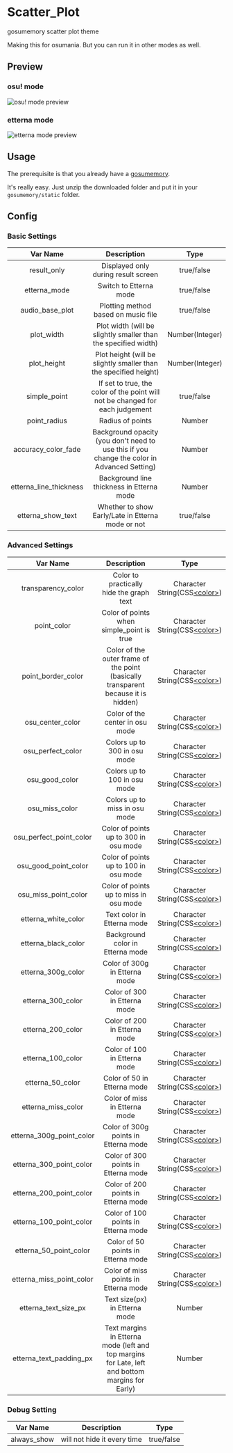 # Scatter_Plot

gosumemory scatter plot theme

Making this for osumania. But you can run it in other modes as well.

## Preview

### osu! mode

![osu! mode preview](https://raw.githubusercontent.com/Fairy-Phy/Scatter_Plot/gif/2021-02-24%2000-08-09-1.gif)

### etterna mode

![etterna mode preview](https://raw.githubusercontent.com/Fairy-Phy/Scatter_Plot/gif/2021-02-23%2023-45-04-1.gif)

## Usage

The prerequisite is that you already have a [gosumemory](https://github.com/l3lackShark/gosumemory).

It's really easy. Just unzip the downloaded folder and put it in your ``gosumemory/static`` folder.

## Config

### Basic Settings

| Var Name | Description | Type |
|:--------:|:-----------:|:----:|
| result_only | Displayed only during result screen | true/false |
| etterna_mode | Switch to Etterna mode | true/false |
| audio_base_plot | Plotting method based on music file | true/false |
| plot_width | Plot width (will be slightly smaller than the specified width) | Number(Integer) |
| plot_height | Plot height (will be slightly smaller than the specified height) | Number(Integer) |
| simple_point | If set to true, the color of the point will not be changed for each judgement | true/false |
| point_radius | Radius of points | Number |
| accuracy_color_fade | Background opacity (you don't need to use this if you change the color in Advanced Setting) | Number |
| etterna_line_thickness | Background line thickness in Etterna mode | Number |
| etterna_show_text | Whether to show Early/Late in Etterna mode or not | true/false |

### Advanced Settings

| Var Name | Description | Type |
|:--------:|:-----------:|:----:|
| transparency_color | Color to practically hide the graph text | Character String(CSS[\<color\>](https://developer.mozilla.org/en-US/docs/Web/CSS/color_value)) |
| point_color | Color of points when simple_point is true | Character String(CSS[\<color\>](https://developer.mozilla.org/en-US/docs/Web/CSS/color_value)) |
| point_border_color | Color of the outer frame of the point (basically transparent because it is hidden) | Character String(CSS[\<color\>](https://developer.mozilla.org/en-US/docs/Web/CSS/color_value)) |
| osu_center_color | Color of the center in osu mode | Character String(CSS[\<color\>](https://developer.mozilla.org/en-US/docs/Web/CSS/color_value)) |
| osu_perfect_color | Colors up to 300 in osu mode | Character String(CSS[\<color\>](https://developer.mozilla.org/en-US/docs/Web/CSS/color_value)) |
| osu_good_color | Colors up to 100 in osu mode | Character String(CSS[\<color\>](https://developer.mozilla.org/en-US/docs/Web/CSS/color_value)) |
| osu_miss_color | Colors up to miss in osu mode | Character String(CSS[\<color\>](https://developer.mozilla.org/en-US/docs/Web/CSS/color_value)) |
| osu_perfect_point_color | Color of points up to 300 in osu mode | Character String(CSS[\<color\>](https://developer.mozilla.org/en-US/docs/Web/CSS/color_value)) |
| osu_good_point_color | Color of points up to 100 in osu mode | Character String(CSS[\<color\>](https://developer.mozilla.org/en-US/docs/Web/CSS/color_value)) |
| osu_miss_point_color | Color of points up to miss in osu mode | Character String(CSS[\<color\>](https://developer.mozilla.org/en-US/docs/Web/CSS/color_value)) |
| etterna_white_color | Text color in Etterna mode | Character String(CSS[\<color\>](https://developer.mozilla.org/en-US/docs/Web/CSS/color_value)) |
| etterna_black_color | Background color in Etterna mode | Character String(CSS[\<color\>](https://developer.mozilla.org/en-US/docs/Web/CSS/color_value)) |
| etterna_300g_color | Color of 300g in Etterna mode | Character String(CSS[\<color\>](https://developer.mozilla.org/en-US/docs/Web/CSS/color_value)) |
| etterna_300_color | Color of 300 in Etterna mode | Character String(CSS[\<color\>](https://developer.mozilla.org/en-US/docs/Web/CSS/color_value)) |
| etterna_200_color | Color of 200 in Etterna mode | Character String(CSS[\<color\>](https://developer.mozilla.org/en-US/docs/Web/CSS/color_value)) |
| etterna_100_color | Color of 100 in Etterna mode | Character String(CSS[\<color\>](https://developer.mozilla.org/en-US/docs/Web/CSS/color_value)) |
| etterna_50_color | Color of 50 in Etterna mode | Character String(CSS[\<color\>](https://developer.mozilla.org/en-US/docs/Web/CSS/color_value)) |
| etterna_miss_color | Color of miss in Etterna mode | Character String(CSS[\<color\>](https://developer.mozilla.org/en-US/docs/Web/CSS/color_value)) |
| etterna_300g_point_color | Color of 300g points in Etterna mode | Character String(CSS[\<color\>](https://developer.mozilla.org/en-US/docs/Web/CSS/color_value)) |
| etterna_300_point_color | Color of 300 points in Etterna mode | Character String(CSS[\<color\>](https://developer.mozilla.org/en-US/docs/Web/CSS/color_value)) |
| etterna_200_point_color | Color of 200 points in Etterna mode | Character String(CSS[\<color\>](https://developer.mozilla.org/en-US/docs/Web/CSS/color_value)) |
| etterna_100_point_color | Color of 100 points in Etterna mode | Character String(CSS[\<color\>](https://developer.mozilla.org/en-US/docs/Web/CSS/color_value)) |
| etterna_50_point_color | Color of 50 points in Etterna mode | Character String(CSS[\<color\>](https://developer.mozilla.org/en-US/docs/Web/CSS/color_value)) |
| etterna_miss_point_color | Color of miss points in Etterna mode | Character String(CSS[\<color\>](https://developer.mozilla.org/en-US/docs/Web/CSS/color_value)) |
| etterna_text_size_px | Text size(px) in Etterna mode | Number |
| etterna_text_padding_px | Text margins in Etterna mode (left and top margins for Late, left and bottom margins for Early) | Number |

### Debug Setting

| Var Name | Description | Type |
|:--------:|:-----------:|:----:|
| always_show | will not hide it every time | true/false |
